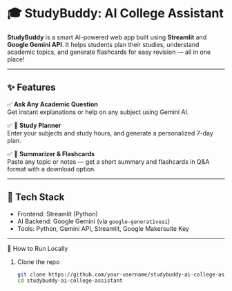 # 🎓 StudyBuddy: AI College Assistant

**StudyBuddy** is a smart AI-powered web app built using **Streamlit** and **Google Gemini API**. It helps students plan their studies, understand academic topics, and generate flashcards for easy revision — all in one place!

---

## ✨ Features

✅ **Ask Any Academic Question**  
Get instant explanations or help on any subject using Gemini AI.

✅ **📅 Study Planner**  
Enter your subjects and study hours, and generate a personalized 7-day plan.

✅ **🧠 Summarizer & Flashcards**  
Paste any topic or notes — get a short summary and flashcards in Q&A format with a download option.

---

## 🧰 Tech Stack

- Frontend: Streamlit (Python)
- AI Backend: Google Gemini (via `google-generativeai`)
- Tools: Python, Gemini API, Streamlit, Google Makersuite Key

---

 🚀 How to Run Locally

1. Clone the repo
   ```bash
   git clone https://github.com/your-username/studybuddy-ai-college-assistant.git
   cd studybuddy-ai-college-assistant
